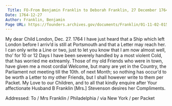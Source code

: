 ```yaml
---
 Title: FO-From Benjamin Franklin to Deborah Franklin, 27 December 1764
Date: 1764-12-27
Author: Franklin, Benjamin
Page URL: https://founders.archives.gov/documents/Franklin/01-11-02-0158
---
```


My dear Child
London, Dec. 27. 1764
I have just heard that a Ship which left London before I arriv’d is still at Portsmouth and that a Letter may reach her. I can only write a Line or two, just to let you know that I am now almost well, tho’ for 10 or 12 Days I have been severely handled by a most violent Cold, that has worried me extreamly. Those of my old Friends who were in town, have given me a most cordial Welcome, but many are yet in the Country, the Parliament not meeting till the 10th. of next Month; so nothing has occur’d to be worth a Letter to my other Friends, but I shall however write to them per Packet. My Love to our Children, and to all that kindly enquire after Your affectionate Husband
B Franklin
[Mrs.] Stevenson desires her Compliments.
 
Addressed: To / Mrs Franklin / Philadelphia / via New York / per Packet

